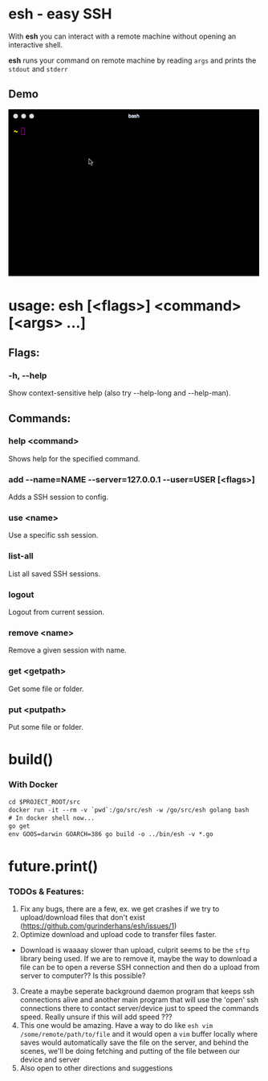 # esh - easy SSH

With **esh** you can interact with a remote machine without opening an interactive shell.

**esh** runs your command on remote machine by reading `args` and prints the `stdout` and `stderr`

## Demo
<img src="assets/esh.gif" alt="1" width=500>

# usage: esh [\<flags\>] \<command\> [\<args\> ...]
## Flags:
### -h, --help
Show context-sensitive help (also try --help-long and --help-man).

## Commands:

### help \<command\>
Shows help for the specified command.

### add --name=NAME --server=127.0.0.1 --user=USER [\<flags\>]
Adds a SSH session to config.

### use \<name\>
Use a specific ssh session.

### list-all
List all saved SSH sessions.

### logout
Logout from current session.

### remove \<name\>
Remove a given session with name.

### get \<getpath\>
Get some file or folder.

### put \<putpath\>
Put some file or folder.


# build()
### With Docker
```
cd $PROJECT_ROOT/src
docker run -it --rm -v `pwd`:/go/src/esh -w /go/src/esh golang bash
# In docker shell now...
go get
env GOOS=darwin GOARCH=386 go build -o ../bin/esh -v *.go
```

# future.print()
### TODOs & Features:
1. Fix any bugs, there are a few, ex. we get crashes if we try to upload/download files that don't exist (https://github.com/gurinderhans/esh/issues/1)
2. Optimize download and upload code to transfer files faster.
  - Download is waaaay slower than upload, culprit seems to be the `sftp` library being used. If we are to remove it, maybe the way to download a file can be to open a reverse SSH connection and then do a upload from server to computer?? Is this possible?
3. Create a maybe seperate background daemon program that keeps ssh connections alive and another main program that will use the 'open' ssh connections there to contact server/device just to speed the commands speed. Really unsure if this will add speed ???
4. This one would be amazing. Have a way to do like `esh vim /some/remote/path/to/file` and it would open a `vim` buffer locally where saves would automatically save the file on the server, and behind the scenes, we'll be doing fetching and putting of the file between our device and server
5. Also open to other directions and suggestions
